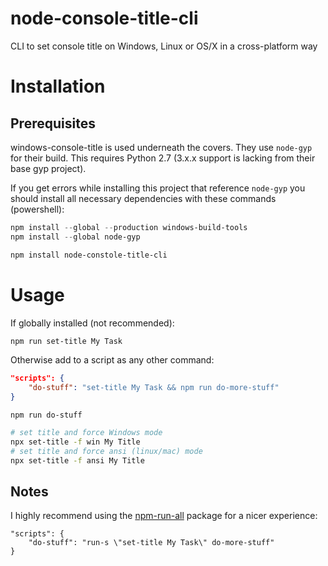 # node-console-title-cli
CLI to set console title on Windows, Linux or OS/X in a cross-platform way

# Installation
## Prerequisites
windows-console-title is used underneath the covers. They use `node-gyp` for their build. This requires Python 2.7 (3.x.x support is lacking from their base gyp project).

If you get errors while installing this project that reference `node-gyp` you should install all necessary dependencies with these commands (powershell):
```powershell
npm install --global --production windows-build-tools
npm install --global node-gyp
```


```bash
npm install node-constole-title-cli
```

# Usage

If globally installed (not recommended):
```bash
npm run set-title My Task
```

Otherwise add to a script as any other command:
```json
"scripts": {
    "do-stuff": "set-title My Task && npm run do-more-stuff"
}
```

```
npm run do-stuff
```

```bash
# set title and force Windows mode
npx set-title -f win My Title
# set title and force ansi (linux/mac) mode
npx set-title -f ansi My Title
```



## Notes
I highly recommend using the [npm-run-all](https://www.npmjs.com/package/npm-run-all) package for a nicer experience:

```
"scripts": {
    "do-stuff": "run-s \"set-title My Task\" do-more-stuff"
}
```